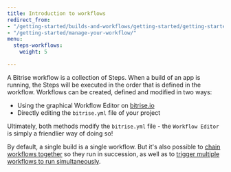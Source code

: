 ```yaml
---
title: Introduction to workflows
redirect_from:
- "/getting-started/builds-and-workflows/getting-started/getting-started-workflows"
- "/getting-started/manage-your-workflow/"
menu:
  steps-workflows:
    weight: 5

---
```

A Bitrise workflow is a collection of Steps. When a build of an app is running, the Steps will be executed in the order that is defined in the workflow. Workflows can be created, defined and modified in two ways:

* Using the graphical Workflow Editor on [bitrise.io](https://www.bitrise.io)
* Directly editing the `bitrise.yml` file of your project

Ultimately, both methods modify the `bitrise.yml` file - the `Workflow Editor` is simply a friendlier way of doing so!

By default, a single build is a single workflow. But it's also possible to [chain workflows together](/getting-started/getting-started-workflows#chain-workflows-together) so they run in succession, as well as to [trigger multiple workflows to run simultaneously](/builds/triggering-builds/trigger-multiple-workflows).
